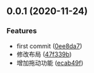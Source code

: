 ## 0.0.1 (2020-11-24)


### Features

* first commit ([0ee8da7](https://github.com/wxwzl/vue-pictureViewer/commit/0ee8da7be3b663e2e60ba1673300c39c3d192ca0))
* 修改布局 ([47f339b](https://github.com/wxwzl/vue-pictureViewer/commit/47f339ba29684bef261f275b2f321f4368ab759d))
* 增加拖动功能 ([ecab49f](https://github.com/wxwzl/vue-pictureViewer/commit/ecab49f2c55af9debcc60129445c6d3ac8dd5b25))



